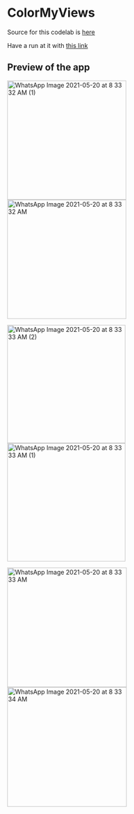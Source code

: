 # ColorMyViews

Source for this codelab is [here](https://developer.android.com/codelabs/kotlin-android-training-constraint-layout#0)

Have a run at it with [this link](https://github.com/Crypt0Nyt/CodeLab/releases/download/Part-B/app-debug.apk)

## Preview of the app

<img src="https://user-images.githubusercontent.com/59164922/118913158-90049200-b946-11eb-8344-3fee23554748.jpeg" title="" alt="WhatsApp Image 2021-05-20 at 8 33 32 AM (1)" width="274"><img src="https://user-images.githubusercontent.com/59164922/118913210-a3176200-b946-11eb-9ca2-d5fa6d029360.jpeg" title="" alt="WhatsApp Image 2021-05-20 at 8 33 32 AM" width="274">


<img title="" src="https://user-images.githubusercontent.com/59164922/118913223-a6125280-b946-11eb-80ac-52f12d9e68e6.jpeg" alt="WhatsApp Image 2021-05-20 at 8 33 33 AM (2)" width="272"><img title="" src="https://user-images.githubusercontent.com/59164922/118913220-a6125280-b946-11eb-9eb4-96c161bd0f38.jpeg" alt="WhatsApp Image 2021-05-20 at 8 33 33 AM (1)" width="272">

<img title="" src="https://user-images.githubusercontent.com/59164922/118913219-a579bc00-b946-11eb-88c3-383b045d4363.jpeg" alt="WhatsApp Image 2021-05-20 at 8 33 33 AM" width="275"><img title="" src="https://user-images.githubusercontent.com/59164922/118913217-a4e12580-b946-11eb-8949-9678a4c7b8eb.jpeg" alt="WhatsApp Image 2021-05-20 at 8 33 34 AM" width="275">
